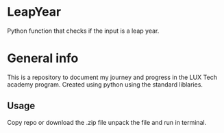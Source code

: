# LeapYear
Python function that checks if the input is a leap year.

# General info
This is a repository to document my journey and progress in the LUX Tech academy program. Created using python using the standard liblaries.

## Usage
Copy repo or download the .zip file unpack the file and run in terminal.
